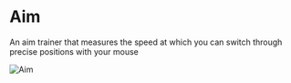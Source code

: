 # Aim
An aim trainer that measures the speed at which you can switch through precise positions with your mouse

![Aim](https://user-images.githubusercontent.com/96302110/196504214-85d8775a-e413-4084-919b-cc26d1671a84.gif)
